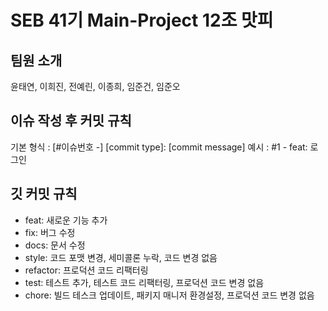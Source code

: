 # SEB 41기 Main-Project 12조 맛피

## 팀원 소개
윤태연, 이희진, 전예린, 이종희, 임준건, 임준오

## 이슈 작성 후 커밋 규칙

기본 형식 : [#이슈번호 -] [commit type]: [commit message]
예시 : #1 - feat: 로그인

## 깃 커밋 규칙
- feat: 새로운 기능 추가
- fix: 버그 수정
- docs: 문서 수정
- style: 코드 포맷 변경, 세미콜론 누락, 코드 변경 없음
- refactor: 프로덕션 코드 리팩터링
- test: 테스트 추가, 테스트 코드 리팩터링, 프로덕션 코드 변경 없음
- chore: 빌드 테스크 업데이트, 패키지 매니저 환경설정, 프로덕션 코드 변경 없음
